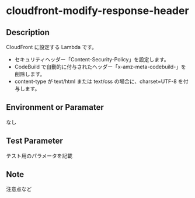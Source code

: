# cloudfront-modify-response-header

## Description
CloudFront に設定する Lambda です。

- セキュリティヘッダー「Content-Security-Policy」を設定します。
- CodeBuild で自動的に付与されたヘッダー「x-amz-meta-codebuild-」を削除します。
- content-type が text/html または text/css の場合に、charset=UTF-8 を付与します。

## Environment or Paramater
なし

## Test Parameter
テスト用のパラメータを記載

## Note
注意点など
